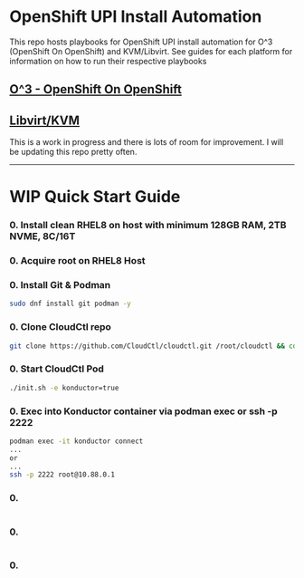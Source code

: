 # OpenShift UPI Install Automation

This repo hosts playbooks for OpenShift UPI install automation for O^3  (OpenShift On OpenShift) and KVM/Libvirt. See guides for each platform for information on how to run their respective playbooks

## [O^3 - OpenShift On OpenShift](./O^3)
## [Libvirt/KVM](./libvirt)

This is a work in progress and there is lots of room for improvement. I will be updating this repo pretty often.

---------------------------------
# WIP Quick Start Guide


### 0. Install clean RHEL8 on host with minimum 128GB RAM, 2TB NVME, 8C/16T
### 0. Acquire root on RHEL8 Host
### 0. Install Git & Podman
```sh
sudo dnf install git podman -y
```
### 0. Clone CloudCtl repo
```sh
git clone https://github.com/CloudCtl/cloudctl.git /root/cloudctl && cd /root/cloudctl
```
### 0. Start CloudCtl Pod
```sh
./init.sh -e konductor=true
```
### 0. Exec into Konductor container via podman exec or ssh -p 2222
```sh
podman exec -it konductor connect
...
or
...
ssh -p 2222 root@10.88.0.1
```
### 0. 
```sh
```
### 0. 
```sh
```
### 0. 
```sh
```

